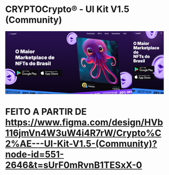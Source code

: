 # CRYPTOCrypto® - UI Kit V1.5 (Community)

<div style="display: flex;">
  <img src="./assets/img/readmeImg.png" alt="Imagem 1" style="width: 80%;">
  <img src="./assets/img/readmeImgmob.png" alt="Imagem 2" style="width: 20%;">
</div>

# FEITO A PARTIR DE https://www.figma.com/design/HVb116jmVn4W3uW4i4R7rW/Crypto%C2%AE---UI-Kit-V1.5-(Community)?node-id=551-2646&t=sUrF0mRvnB1TESxX-0